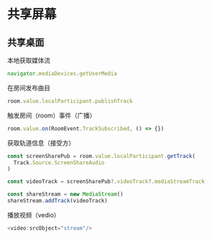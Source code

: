 # 共享屏幕

## 共享桌面

本地获取媒体流

```ts
navigator.mediaDevices.getUserMedia
```

在房间发布曲目

```ts
room.value.localParticipant.publishTrack
```

触发房间（room）事件（广播）

```ts
room.value.on(RoomEvent.TrackSubscribed, () => {})
```

获取轨道信息（接受方）

```ts
const screenSharePub = room.value.localParticipant.getTrack(
  Track.Source.ScreenShareAudio
)

const videoTrack = screenSharePub?.videoTrack?.mediaStreamTrack

const shareStream = new MediaStream()
shareStream.addTrack(videoTrack)
```

播放视频（vedio）

```ts
<video:srcObject="stream"/>
```
